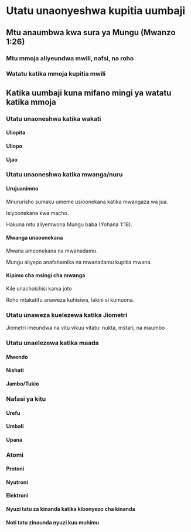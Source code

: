 # Utatu unaonyeshwa kupitia uumbaji

## Mtu anaumbwa kwa sura ya Mungu (Mwanzo 1:26)

### Mtu mmoja aliyeundwa mwili, nafsi, na roho

### Watatu katika mmoja kupitia mwili

## Katika uumbaji kuna mifano mingi ya watatu katika mmoja

### Utatu unaoneshwa katika wakati

#### Uliopita

#### Uliopo

#### Ujao

### Utatu unaoneshwa katika mwanga/nuru

#### Urujuanimno

Mnururisho sumaku umeme usioonekana katika mwangaza wa jua.

Isiyoonekana kwa macho.

Hakuna mtu aliyemwona Mungu baba (Yohana 1:18).

#### Mwanga unaoonekana

Mwana ameonekana na mwanadamu.

Mungu aliyepo anafahamika na mwanadamu kupitia mwana.

#### Kipimo cha msingi cha mwanga

Kile unachokihisi kama joto

Roho mtakatifu anaweza kuhisiwa, lakini si kumuona.

### Utatu unaweza kuelezewa katika Jiometri

Jiometri imeundwa na vitu vikuu vitatu: nukta, mstari, na maumbo

### Utatu unaelezewa katika maada

#### Mwendo

#### Nishati

#### Jambo/Tukio

### Nafasi ya kitu

#### Urefu

#### Umbali

#### Upana

### Atomi

#### Protoni

#### Nyutroni

#### Elektroni

#### Nyuzi tatu za kinanda katika kibonyezo cha kinanda

#### Noti tatu zinaunda nyuzi kuu muhimu
